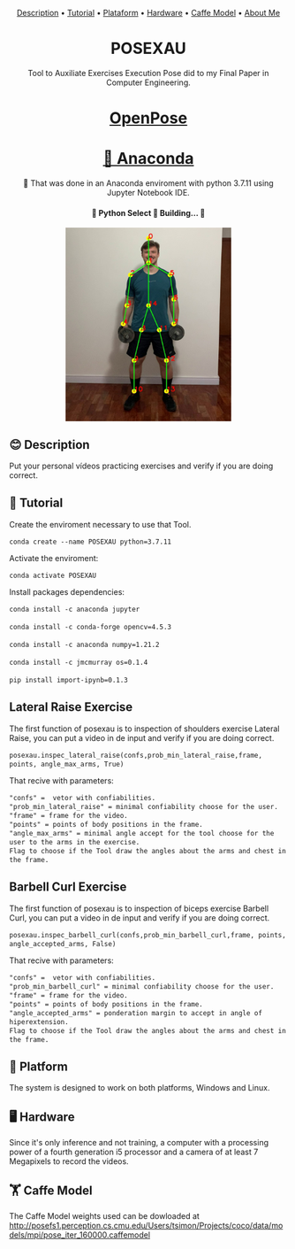 <p align="center">
  <a href="#blush-description">Description</a> •
  <a href="#book-tutorial">Tutorial</a> •
  <a href="#handshake-platform">Plataform</a> •  
  <a href="#desktop_computer-hardware">Hardware</a> •
  <a href="#weight_lifting-caffe-model">Caffe Model</a> •
  <a href="#art-about-me">About Me</a>
</p>

<h1 align="center">POSEXAU</h1>

<p align="center">Tool to Auxiliate Exercises Execution Pose did to my Final Paper in Computer Engineering.</p>
<h1 align="center">
    <a href="https://github.com/CMU-Perceptual-Computing-Lab/openpose">OpenPose</a>
</h1>
<h1 align="center">
    <a href="https://www.anaconda.com/">🐍 Anaconda</a>
</h1>
<p align="center">🚀 That was done in an Anaconda enviroment with python 3.7.11 using Jupyter Notebook IDE.</p>

<h4 align="center"> 
	🚧  Python Select 🚀 Building...  🚧
</h4>
<p align="center">
<img src="./images/keypoints.jpg" width="300" height="350" align="center" alt="exemplo imagem">
</p>

## :blush: **Description**

Put your personal vídeos practicing exercises and verify if you are doing correct.

## :book: **Tutorial**

Create the enviroment necessary to use that Tool.
```
conda create --name POSEXAU python=3.7.11
```

Activate the enviroment:
```
conda activate POSEXAU
```

Install packages dependencies:
```
conda install -c anaconda jupyter

conda install -c conda-forge opencv=4.5.3

conda install -c anaconda numpy=1.21.2

conda install -c jmcmurray os=0.1.4

pip install import-ipynb=0.1.3
```


## **Lateral Raise Exercise**

The first function of posexau is to inspection of shoulders exercise Lateral Raise, you can put a video in de input and verify if you are doing correct. 


```
posexau.inspec_lateral_raise(confs,prob_min_lateral_raise,frame, points, angle_max_arms, True)
```

That recive with parameters:

```
"confs" =  vetor with confiabilities.
"prob_min_lateral_raise" = minimal confiability choose for the user.
"frame" = frame for the video.
"points" = points of body positions in the frame.
"angle_max_arms" = minimal angle accept for the tool choose for the user to the arms in the exercise.
Flag to choose if the Tool draw the angles about the arms and chest in the frame.
```

## **Barbell Curl Exercise**

The first function of posexau is to inspection of biceps exercise Barbell Curl, you can put a video in de input and verify if you are doing correct. 


```
posexau.inspec_barbell_curl(confs,prob_min_barbell_curl,frame, points, angle_accepted_arms, False)
```

That recive with parameters:

```
"confs" =  vetor with confiabilities.
"prob_min_barbell_curl" = minimal confiability choose for the user.
"frame" = frame for the video.
"points" = points of body positions in the frame.
"angle_accepted_arms" = ponderation margin to accept in angle of hiperextension.
Flag to choose if the Tool draw the angles about the arms and chest in the frame.
```

## :handshake: **Platform**

The system is designed to work on both platforms, Windows and Linux. 

## :desktop_computer: **Hardware**
Since it's only inference and not training, a computer with a processing power of a fourth generation i5 processor and a camera of at least 7 Megapixels to record the videos.

## :weight_lifting: **Caffe Model**
The Caffe Model weights used can be dowloaded at
http://posefs1.perception.cs.cmu.edu/Users/tsimon/Projects/coco/data/models/mpi/pose_iter_160000.caffemodel
